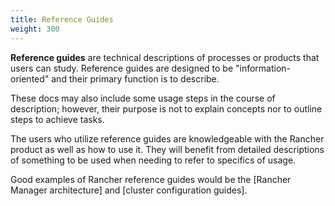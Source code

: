 ```yaml
---
title: Reference Guides
weight: 300
---
```


**Reference guides** are technical descriptions of processes or products that users can study. Reference guides are designed to be "information-oriented" and their primary function is to describe.

These docs may also include some usage steps in the course of description; however, their purpose is not to explain concepts nor to outline steps to achieve tasks.

The users who utilize reference guides are knowledgeable with the Rancher product as well as how to use it. They will benefit from detailed descriptions of something to be used when needing to refer to specifics of usage.

Good examples of Rancher reference guides would be the [Rancher Manager architecture] and [cluster configuration guides].